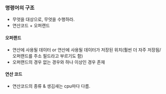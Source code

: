 ### 명령어의 구조
- 무엇을 대상으로, 무엇을 수행하라.
- 연산코드 + 오퍼랜드
#### 오퍼랜드
- 연산에 사용될 데이터 or 연산에 사용될 데이터가 저장된 위치(훨씬 더 자주 저장됨/오퍼랜드를 주소 필드라고 부르기도 함)
- 오퍼랜드의 경우 없는 경우와 하나 이상인 경우 존재

#### 연산 코드
- 연산코드의 종류 & 생김새는 cpu마다 다름.
